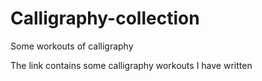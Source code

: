 # Calligraphy-collection
Some workouts of calligraphy


The link contains some calligraphy workouts I have written
